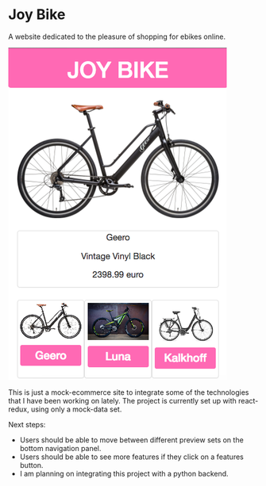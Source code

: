# Joy Bike 

A website dedicated to the pleasure of shopping for ebikes online.

![A bike with a description and some preview thumbnail links](development-shot.png)

This is just a mock-ecommerce site to integrate some of the technologies that I have been working on lately. The project is currently set up with react-redux, using only a mock-data set.

Next steps:
* Users should be able to move between different preview sets on the bottom navigation panel.
* Users should be able to see more features if they click on a features button.
* I am planning on integrating this project with a python backend.